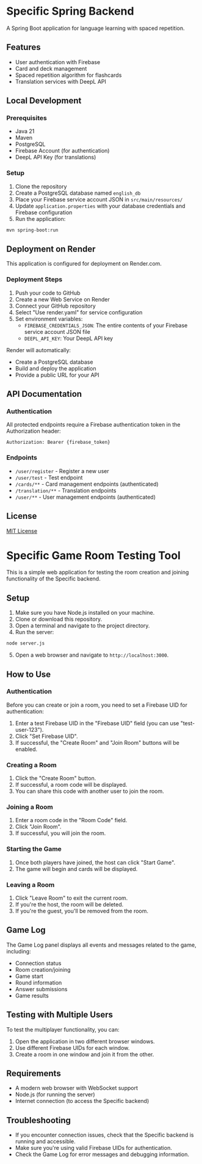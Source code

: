# Specific Spring Backend

A Spring Boot application for language learning with spaced repetition.

## Features

- User authentication with Firebase
- Card and deck management
- Spaced repetition algorithm for flashcards
- Translation services with DeepL API

## Local Development

### Prerequisites

- Java 21
- Maven
- PostgreSQL
- Firebase Account (for authentication)
- DeepL API Key (for translations)

### Setup

1. Clone the repository
2. Create a PostgreSQL database named `english_db`
3. Place your Firebase service account JSON in `src/main/resources/`
4. Update `application.properties` with your database credentials and Firebase configuration
5. Run the application:

```bash
mvn spring-boot:run
```

## Deployment on Render

This application is configured for deployment on Render.com.

### Deployment Steps

1. Push your code to GitHub
2. Create a new Web Service on Render
3. Connect your GitHub repository
4. Select "Use render.yaml" for service configuration
5. Set environment variables:
   - `FIREBASE_CREDENTIALS_JSON`: The entire contents of your Firebase service account JSON file
   - `DEEPL_API_KEY`: Your DeepL API key

Render will automatically:
- Create a PostgreSQL database
- Build and deploy the application
- Provide a public URL for your API

## API Documentation

### Authentication

All protected endpoints require a Firebase authentication token in the Authorization header:

```
Authorization: Bearer {firebase_token}
```

### Endpoints

- `/user/register` - Register a new user
- `/user/test` - Test endpoint
- `/cards/**` - Card management endpoints (authenticated)
- `/translation/**` - Translation endpoints
- `/user/**` - User management endpoints (authenticated)

## License

[MIT License](LICENSE)

# Specific Game Room Testing Tool

This is a simple web application for testing the room creation and joining functionality of the Specific backend.

## Setup

1. Make sure you have Node.js installed on your machine.
2. Clone or download this repository.
3. Open a terminal and navigate to the project directory.
4. Run the server:

```bash
node server.js
```

5. Open a web browser and navigate to `http://localhost:3000`.

## How to Use

### Authentication

Before you can create or join a room, you need to set a Firebase UID for authentication:

1. Enter a test Firebase UID in the "Firebase UID" field (you can use "test-user-123").
2. Click "Set Firebase UID".
3. If successful, the "Create Room" and "Join Room" buttons will be enabled.

### Creating a Room

1. Click the "Create Room" button.
2. If successful, a room code will be displayed.
3. You can share this code with another user to join the room.

### Joining a Room

1. Enter a room code in the "Room Code" field.
2. Click "Join Room".
3. If successful, you will join the room.

### Starting the Game

1. Once both players have joined, the host can click "Start Game".
2. The game will begin and cards will be displayed.

### Leaving a Room

1. Click "Leave Room" to exit the current room.
2. If you're the host, the room will be deleted.
3. If you're the guest, you'll be removed from the room.

## Game Log

The Game Log panel displays all events and messages related to the game, including:
- Connection status
- Room creation/joining
- Game start
- Round information
- Answer submissions
- Game results

## Testing with Multiple Users

To test the multiplayer functionality, you can:

1. Open the application in two different browser windows.
2. Use different Firebase UIDs for each window.
3. Create a room in one window and join it from the other.

## Requirements

- A modern web browser with WebSocket support
- Node.js (for running the server)
- Internet connection (to access the Specific backend)

## Troubleshooting

- If you encounter connection issues, check that the Specific backend is running and accessible.
- Make sure you're using valid Firebase UIDs for authentication.
- Check the Game Log for error messages and debugging information.
